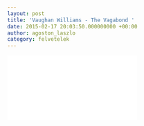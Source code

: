 ```yaml
---
layout: post
title: 'Vaughan Williams - The Vagabond '
date: 2015-02-17 20:03:50.000000000 +00:00
author: agoston_laszlo
category: felvetelek
---
```


<iframe src="//www.youtube.com/embed/E-XRnN5O1jk" frameborder="0" allowfullscreen="allowfullscreen"></iframe>
